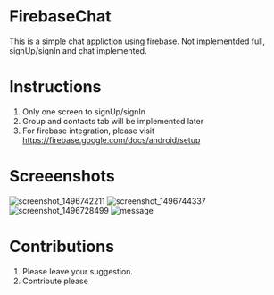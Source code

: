 # FirebaseChat

This is a simple chat appliction using firebase. Not implementded full, signUp/signIn and chat implemented.

# Instructions
1. Only one screen to signUp/signIn
2. Group and contacts tab will be implemented later
3. For firebase integration, please visit 
https://firebase.google.com/docs/android/setup


# Screeenshots

![screenshot_1496742211](https://user-images.githubusercontent.com/17309975/26862570-3ab81dd4-4b6e-11e7-906b-7000288c5913.png)
![screenshot_1496744337](https://user-images.githubusercontent.com/17309975/26862598-71e2106c-4b6e-11e7-80d5-69d422ec34f6.png)
![screenshot_1496728499](https://user-images.githubusercontent.com/17309975/26862693-32227ac4-4b6f-11e7-942b-5a52b6799f47.png)
![message](https://user-images.githubusercontent.com/17309975/26862697-368c7970-4b6f-11e7-81be-35fba6ef11d6.png)


# Contributions
1. Please leave your suggestion. 
2. Contribute please

